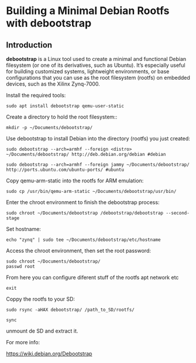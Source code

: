 # Building a Minimal Debian Rootfs with debootstrap

## Introduction

**debootstrap** is a Linux tool used to create a minimal and functional Debian filesystem (or one of its derivatives, such as Ubuntu). It’s especially useful for building customized systems, lightweight environments, or base configurations that you can use as the root filesystem (rootfs) on embedded devices, such as the Xilinx Zynq-7000.

Install the required tools:
```plaintext
sudo apt install debootstrap qemu-user-static
```
Create a directory to hold the root filesystem::
```plaintext
mkdir -p ~/Documents/debootstrap/
```
Use debootstrap to install Debian into the directory (rootfs) you just created:
```plaintext
sudo debootstrap --arch=armhf --foreign <distro> ~/Documents/debootstrap/ http://deb.debian.org/debian #debian
```
```plaintext
sudo debootstrap --arch=armhf --foreign jammy ~/Documents/debootstrap/ http://ports.ubuntu.com/ubuntu-ports/ #ubuntu
```
Copy qemu-arm-static into the rootfs for ARM emulation:
```plaintext
sudo cp /usr/bin/qemu-arm-static ~/Documents/debootstrap/usr/bin/
```
Enter the chroot environment to finish the debootstrap process:
```plaintext
sudo chroot ~/Documents/debootstrap /debootstrap/debootstrap --second-stage
```
Set hostname:
```plaintext
echo "zynq" | sudo tee ~/Documents/debootstrap/etc/hostname
```
Access the chroot environment, then set the root password:
```plaintext
sudo chroot ~/Documents/debootstrap/
passwd root
```
From here you can configure diferent stuff of the rootfs apt network etc
```plaintext
exit
```
Coppy the rootfs to your SD:
```plaintext
sudo rsync -aHAX debootstrap/ /path_to_SD/rootfs/
```
```plaintext
sync
```

unmount de SD and extract it.

For more info:

https://wiki.debian.org/Debootstrap

